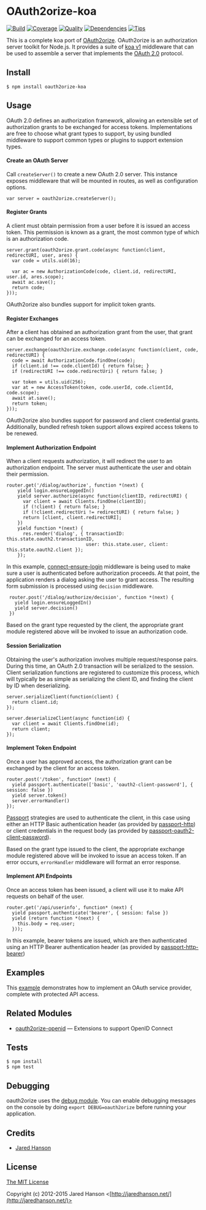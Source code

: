 # OAuth2orize-koa

[![Build](https://travis-ci.org/ortoo/oauth2orize.svg?branch=master)](https://travis-ci.org/ortoo/oauth2orize)
[![Coverage](https://coveralls.io/repos/ortoo/oauth2orize/badge.svg?branch=master)](https://coveralls.io/r/ortoo/oauth2orize)
[![Quality](https://codeclimate.com/github/ortoo/oauth2orize/badges/gpa.svg)](https://codeclimate.com/github/ortoo/oauth2orize)
[![Dependencies](https://david-dm.org/ortoo/oauth2orize.svg)](https://david-dm.org/ortoo/oauth2orize)
[![Tips](https://img.shields.io/gratipay/jaredhanson.svg)](https://gratipay.com/jaredhanson/)

This is a complete koa port of [OAuth2orize](https://github.com/jaredhanson/oauth2orize).
OAuth2orize is an authorization server toolkit for Node.js.  It provides a suite
of [koa v1](http://koajs.com/) middleware that can be used
to assemble a server that implements the [OAuth 2.0](http://tools.ietf.org/html/rfc6749)
protocol.

## Install

    $ npm install oauth2orize-koa

## Usage

OAuth 2.0 defines an authorization framework, allowing an extensible set of
authorization grants to be exchanged for access tokens.  Implementations are
free to choose what grant types to support, by using bundled middleware to
support common types or plugins to support extension types.

#### Create an OAuth Server

Call `createServer()` to create a new OAuth 2.0 server.  This instance exposes
middleware that will be mounted in routes, as well as configuration options.

    var server = oauth2orize.createServer();

#### Register Grants

A client must obtain permission from a user before it is issued an access token.
This permission is known as a grant, the most common type of which is an
authorization code.

    server.grant(oauth2orize.grant.code(async function(client, redirectURI, user, ares) {
      var code = utils.uid(16);

      var ac = new AuthorizationCode(code, client.id, redirectURI, user.id, ares.scope);
      await ac.save();
      return code;
    }));

OAuth2orize also bundles support for implicit token grants.

#### Register Exchanges

After a client has obtained an authorization grant from the user, that grant can
be exchanged for an access token.

    server.exchange(oauth2orize.exchange.code(async function(client, code, redirectURI) {
      code = await AuthorizationCode.findOne(code);
      if (client.id !== code.clientId) { return false; }
      if (redirectURI !== code.redirectUri) { return false; }

      var token = utils.uid(256);
      var at = new AccessToken(token, code.userId, code.clientId, code.scope);
      await at.save();
      return token;
    }));

OAuth2orize also bundles support for password and client credential grants.
Additionally, bundled refresh token support allows expired access tokens to be
renewed.

#### Implement Authorization Endpoint

When a client requests authorization, it will redirect the user to an
authorization endpoint.  The server must authenticate the user and obtain
their permission.

    router.get('/dialog/authorize', function *(next) {
        yield login.ensureLoggedIn()
        yield server.authorize(async function(clientID, redirectURI) {
          var client = await Clients.findOne(clientID);
          if (!client) { return false; }
          if (!client.redirectUri != redirectURI) { return false; }
          return [client, client.redirectURI];
        })
        yield function *(next) {
          res.render('dialog', { transactionID: this.state.oauth2.transactionID,
                                 user: this.state.user, client: this.state.oauth2.client });
        });

In this example, [connect-ensure-login](https://github.com/jaredhanson/connect-ensure-login)
middleware is being used to make sure a user is authenticated before
authorization proceeds.  At that point, the application renders a dialog
asking the user to grant access.  The resulting form submission is processed
using `decision` middleware.

     router.post('/dialog/authorize/decision', function *(next) {
       yield login.ensureLoggedIn()
       yield server.decision()
     })

Based on the grant type requested by the client, the appropriate grant
module registered above will be invoked to issue an authorization code.

#### Session Serialization

Obtaining the user's authorization involves multiple request/response pairs.
During this time, an OAuth 2.0 transaction will be serialized to the session.
Client serialization functions are registered to customize this process, which
will typically be as simple as serializing the client ID, and finding the client
by ID when deserializing.

    server.serializeClient(function(client) {
      return client.id;
    });

    server.deserializeClient(async function(id) {
      var client = await Clients.findOne(id);
      return client;
    });

#### Implement Token Endpoint

Once a user has approved access, the authorization grant can be exchanged by the
client for an access token.

    router.post('/token', function* (next) {
      yield passport.authenticate(['basic', 'oauth2-client-password'], { session: false })
      yield server.token()
      server.errorHandler()
    });

[Passport](http://passportjs.org/) strategies are used to authenticate the
client, in this case using either an HTTP Basic authentication header (as
provided by [passport-http](https://github.com/jaredhanson/passport-http)) or
client credentials in the request body (as provided by
[passport-oauth2-client-password](https://github.com/jaredhanson/passport-oauth2-client-password)).

Based on the grant type issued to the client, the appropriate exchange module
registered above will be invoked to issue an access token.  If an error occurs,
`errorHandler` middleware will format an error response.

#### Implement API Endpoints

Once an access token has been issued, a client will use it to make API requests
on behalf of the user.

    router.get('/api/userinfo', function* (next) {
      yield passport.authenticate('bearer', { session: false })
      yield (return function *(next) {
        this.body = req.user;
      }));

In this example, bearer tokens are issued, which are then authenticated using
an HTTP Bearer authentication header (as provided by [passport-http-bearer](https://github.com/jaredhanson/passport-http-bearer))

## Examples

This [example](https://github.com/ortoo/oauth2orize/tree/master/examples/express2) demonstrates
how to implement an OAuth service provider, complete with protected API access.

## Related Modules

- [oauth2orize-openid](https://github.com/ortoo/oauth2orize-openid) — Extensions to support OpenID Connect

## Tests

    $ npm install
    $ npm test

## Debugging

oauth2orize uses the [debug module](https://www.npmjs.org/package/debug).  You can enable debugging messages on the console by doing ```export DEBUG=oauth2orize``` before running your application.

## Credits

  - [Jared Hanson](http://github.com/jaredhanson)

## License

[The MIT License](http://opensource.org/licenses/MIT)

Copyright (c) 2012-2015 Jared Hanson <[http://jaredhanson.net/](http://jaredhanson.net/)>

